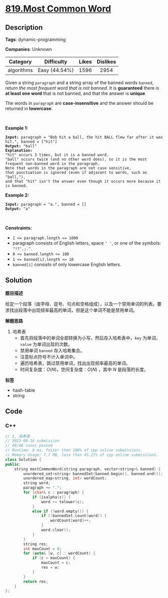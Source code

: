 # [819.Most Common Word](https://leetcode.com/problems/most-common-word/description/)

## Description

**Tags**: dynamic-programming

**Companies**: Unknown

|  Category  |  Difficulty   | Likes | Dislikes |
| :--------: | :-----------: | :---: | :------: |
| algorithms | Easy (44.54%) | 1596  |   2954   |

<p>Given a string <code>paragraph</code> and a string array of the banned words <code>banned</code>, return <em>the most frequent word that is not banned</em>. It is <strong>guaranteed</strong> there is <strong>at least one word</strong> that is not banned, and that the answer is <strong>unique</strong>.</p>
<p>The words in <code>paragraph</code> are <strong>case-insensitive</strong> and the answer should be returned in <strong>lowercase</strong>.</p>
<p>&nbsp;</p>
<p><strong class="example">Example 1:</strong></p>
<pre><code><strong>Input:</strong> paragraph = &quot;Bob hit a ball, the hit BALL flew far after it was hit.&quot;, banned = [&quot;hit&quot;]
<strong>Output:</strong> &quot;ball&quot;
<strong>Explanation:</strong>
&quot;hit&quot; occurs 3 times, but it is a banned word.
&quot;ball&quot; occurs twice (and no other word does), so it is the most frequent non-banned word in the paragraph.
Note that words in the paragraph are not case sensitive,
that punctuation is ignored (even if adjacent to words, such as &quot;ball,&quot;),
and that &quot;hit&quot; isn&#39;t the answer even though it occurs more because it is banned.</code></pre>
<p><strong class="example">Example 2:</strong></p>
<pre><code><strong>Input:</strong> paragraph = &quot;a.&quot;, banned = []
<strong>Output:</strong> &quot;a&quot;</code></pre>
<p>&nbsp;</p>
<p><strong>Constraints:</strong></p>
<ul>
  <li><code>1 &lt;= paragraph.length &lt;= 1000</code></li>
  <li>paragraph consists of English letters, space <code>&#39; &#39;</code>, or one of the symbols: <code>&quot;!?&#39;,;.&quot;</code>.</li>
  <li><code>0 &lt;= banned.length &lt;= 100</code></li>
  <li><code>1 &lt;= banned[i].length &lt;= 10</code></li>
  <li><code>banned[i]</code> consists of only lowercase English letters.</li>
</ul>

## Solution

**题目描述**

给定一个段落（由字母、逗号、句点和空格组成），以及一个禁用单词的列表。要求找出段落中出现频率最高的单词，但是这个单词不能是禁用单词。

**解题思路**

1. 哈希表
   - 首先将段落中的单词全部转换为小写，然后存入哈希表中，`key` 为单词，`value` 为单词出现的次数。
   - 禁用单词 `banned` 存入哈希集合。
   - 注意标点符号不计入单词中。
   - 遍历哈希表，跳过禁用单词，找出出现频率最高的单词。
   - 时间复杂度：$O(N)$，空间复杂度：$O(N)$ ，其中 $N$ 是段落的长度。

**标签**

- hash-table
- string

<!-- code start -->
## Code

### C++

```cpp
// 1, 哈希表
// 2023-08-16 submission
// 48/48 cases passed
// Runtime: 0 ms, faster than 100% of cpp online submissions.
// Memory Usage: 7.7 MB, less than 43.21% of cpp online submissions.
class Solution {
public:
    string mostCommonWord(string paragraph, vector<string>& banned) {
        unordered_set<string> bannedSet(banned.begin(), banned.end());
        unordered_map<string, int> wordCount;
        string word;
        paragraph += ".";
        for (char& c : paragraph) {
            if (isalpha(c)) {
                word += tolower(c);
            }
            else if (!word.empty()) {
                if (!bannedSet.count(word)) {
                    wordCount[word]++;
                }
                word.clear();
            }
        }
        string res;
        int maxCount = 0;
        for (auto& [w, c] : wordCount) {
            if (c > maxCount) {
                maxCount = c;
                res = w;
            }
        }
        return res;
    }
};
```

<!-- code end -->
